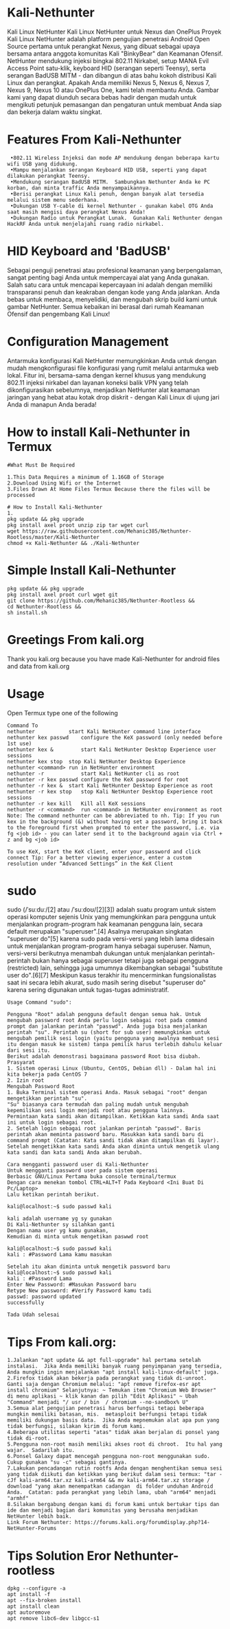 # Kali-Nethunter
Kali Linux NetHunter  Kali Linux NetHunter untuk Nexus dan OnePlus  Proyek Kali Linux NetHunter adalah platform pengujian penetrasi Android Open Source pertama untuk perangkat Nexus, yang dibuat sebagai upaya bersama antara anggota komunitas Kali "BinkyBear" dan Keamanan Ofensif.  NetHunter mendukung injeksi bingkai 802.11 Nirkabel, setup MANA Evil Access Point satu-klik, keyboard HID (serangan seperti Teensy), serta serangan BadUSB MITM - dan dibangun di atas bahu kokoh distribusi Kali Linux dan perangkat.  Apakah Anda memiliki Nexus 5, Nexus 6, Nexus 7, Nexus 9, Nexus 10 atau OnePlus One, kami telah membantu Anda.  Gambar kami yang dapat diunduh secara bebas hadir dengan mudah untuk mengikuti petunjuk pemasangan dan pengaturan untuk membuat Anda siap dan bekerja dalam waktu singkat.

# Features From Kali-Nethunter
````
 •802.11 Wireless Injeksi dan mode AP mendukung dengan beberapa kartu wifi USB yang didukung.
 •Mampu menjalankan serangan Keyboard HID USB, seperti yang dapat dilakukan perangkat Teensy.
 •Mendukung serangan BadUSB MITM.  Sambungkan Nethunter Anda ke PC korban, dan minta traffic Anda menyampaikannya.
 •Berisi perangkat Linux Kali penuh, dengan banyak alat tersedia melalui sistem menu sederhana.
 •Dukungan USB Y-cable di kernel Nethunter - gunakan kabel OTG Anda saat masih mengisi daya perangkat Nexus Anda!
 •Dukungan Radio untuk Perangkat Lunak.  Gunakan Kali Nethunter dengan HackRF Anda untuk menjelajahi ruang radio nirkabel.
````

# HID Keyboard and 'BadUSB'
Sebagai penguji penetrasi atau profesional keamanan yang berpengalaman, sangat penting bagi Anda untuk mempercayai alat yang Anda gunakan.  Salah satu cara untuk mencapai kepercayaan ini adalah dengan memiliki transparansi penuh dan keakraban dengan kode yang Anda jalankan.  Anda bebas untuk membaca, menyelidiki, dan mengubah skrip build kami untuk gambar NetHunter.  Semua kebaikan ini berasal dari rumah Keamanan Ofensif dan pengembang Kali Linux!

# Configuration Management 
Antarmuka konfigurasi Kali NetHunter memungkinkan Anda untuk dengan mudah mengkonfigurasi file konfigurasi yang rumit melalui antarmuka web lokal.  Fitur ini, bersama-sama dengan kernel khusus yang mendukung 802.11 injeksi nirkabel dan layanan koneksi balik VPN yang telah dikonfigurasikan sebelumnya, menjadikan NetHunter alat keamanan jaringan yang hebat atau kotak drop diskrit - dengan Kali Linux di ujung jari Anda di manapun Anda berada!

# How to install Kali-Nethunter in Termux
````
#What Must Be Required 

1.This Data Requires a minimum of 1.16GB of Storage 
2.Download Using Wifi or the Internet 
3.Files Drawn At Home Files Termux Because there the files will be processed

# How to Install Kali-Nethunter
1.
pkg update && pkg upgrade
pkg install axel proot unzip zip tar wget curl
wget https://raw.githubusercontent.com/Mehanic385/Nethunter-Rootless/master/Kali-Nethunter
chmod +x Kali-Nethunter && ./Kali-Nethunter
````
# Simple Install Kali-Nethunter 
````
pkg update && pkg upgrade
pkg install axel proot curl wget git
git clone https://github.com/Mehanic385/Nethunter-Rootless &&
cd Nethunter-Rootless &&
sh install.sh

````
# Greetings From kali.org
Thank you kali.org because you have made Kali-Nethunter for android
files and data from kali.org

# Usage
Open Termux type one of the following 
````
Command	To
nethunter	        start Kali NetHunter command line interface
nethunter kex passwd	configure the KeX password (only needed before 1st use)
nethunter kex &	        start Kali NetHunter Desktop Experience user sessions
nethunter kex stop	stop Kali NetHunter Desktop Experience
nethunter <command>	run in NetHunter environment
nethunter -r	        start Kali NetHunter cli as root
nethunter -r kex passwd	configure the KeX password for root
nethunter -r kex &	start Kali NetHunter Desktop Experience as root
nethunter -r kex stop	stop Kali NetHunter Desktop Experience root sessions
nethunter -r kex kill	Kill all KeX sessions
nethunter -r <command>	run <command> in NetHunter environment as root
Note: The command nethunter can be abbreviated to nh. Tip: If you run kex in the background (&) without having set a password, bring it back to the foreground first when prompted to enter the password, i.e. via fg <job id> - you can later send it to the background again via Ctrl + z and bg <job id>

To use KeX, start the KeX client, enter your password and click connect Tip: For a better viewing experience, enter a custom resolution under “Advanced Settings” in the KeX Client

````

# sudo <root password>
sudo (/ˈsuːduː/[2] atau /ˈsuːdoʊ/[2][3]) adalah suatu program untuk sistem operasi komputer sejenis Unix yang memungkinkan para pengguna untuk menjalankan program-program hak keamanan pengguna lain, secara default merupakan "superuser".[4] Asalnya merupakan singkatan "superuser do"[5] karena sudo pada versi-versi yang lebih lama didesain untuk menjalankan program-program hanya sebagai superuser. Namun, versi-versi berikutnya menambah dukungan untuk menjalankan perintah-perintah bukan hanya sebagai superuser tetapi juga sebagai pengguna (restricted) lain, sehingga juga umumnya dikembangkan sebagai "substitute user do".[6][7] Meskipun kasus terakhir itu mencerminkan fungsionalistas saat ini secara lebih akurat, sudo masih sering disebut "superuser do" karena sering digunakan untuk tugas-tugas administratif.
````
Usage Command "sudo":

Pengguna "Root" adalah pengguna default dengan semua hak. Untuk mengubah password root Anda perlu login sebagai root pada command prompt dan jalankan perintah "passwd". Anda juga bisa menjalankan perintah "su". Perintah su (short for sub user) memungkinkan untuk mengubah pemilik sesi login (yaitu pengguna yang awalnya membuat sesi itu dengan masuk ke sistem) tanpa pemilik harus terlebih dahulu keluar dari sesi itu.
Berikut adalah demonstrasi bagaimana password Root bisa diubah.
Prasyarat
1. Sistem operasi Linux (Ubuntu, CentOS, Debian dll) - Dalam hal ini kita bekerja pada CentOS 7
2. Izin root
Mengubah Password Root
1. Buka Terminal sistem operasi Anda. Masuk sebagai "root" dengan mengetikkan perintah "su".
"Su" biasanya cara termudah dan paling mudah untuk mengubah kepemilikan sesi login menjadi root atau pengguna lainnya.
Permintaan kata sandi akan ditampilkan. Ketikkan kata sandi Anda saat ini untuk login sebagai root.
2. Setelah login sebagai root jalankan perintah "passwd". Baris perintah akan meminta password baru. Masukkan kata sandi baru di command prompt (Catatan: Kata sandi tidak akan ditampilkan di layar). Setelah mengetikkan kata sandi Anda akan diminta untuk mengetik ulang kata sandi dan kata sandi Anda akan berubah.

Cara mengganti password user di Kali-Nethunter 
Untuk mengganti password user pada sistem operasi
Berbasic GNU/Linux Pertama buka console terminal/termux 
Dengan cara menekan tombol CTRL+ALT+T Pada Keyboard <Ini Buat Di Pc/Laptop>
Lalu ketikan perintah berikut. 

kali@localhost:~$ sudo passwd kali

kali adalah username yg sy gunakan
Di Kali-Nethunter sy silahkan ganti
Dengan nama user yg kamu gunakan, 
Kemudian di minta untuk mengetikan paswwd root

kali@localhost:~$ sudo passwd kali
kali : #Password Lama kamu masukan

Setelah itu akan diminta untuk mengetik password baru
kali@localhost:~$ sudo passwd kali
kali : #Password Lama
Enter New Password: #Masukan Password baru
Retype New password: #Verify Password kamu tadi
passwd: password updated
successfully

Tada Udah selesai
````

# Tips From kali.org:
````
1.Jalankan "apt update && apt full-upgrade" hal pertama setelah instalasi.  Jika Anda memiliki banyak ruang penyimpanan yang tersedia, Anda mungkin ingin menjalankan "apt install kali-linux-default" juga.
2.Firefox tidak akan bekerja pada perangkat yang tidak di-unroot.  Ganti saja dengan Chromium melalui: "apt remove firefox-esr apt install chromium" Selanjutnya: ~ Temukan item "Chromium Web Browser" di menu aplikasi ~ klik kanan dan pilih "Edit Aplikasi" ~ Ubah "Command" menjadi "/ usr / bin  / chromium --no-sandbox% U"
3.Semua alat pengujian penetrasi harus berfungsi tetapi beberapa mungkin memiliki batasan, mis.  metasploit berfungsi tetapi tidak memiliki dukungan basis data.  Jika Anda mepnemukan alat apa pun yang tidak berfungsi, silakan kirim di forum kami.
4.Beberapa utilitas seperti "atas" tidak akan berjalan di ponsel yang tidak di-root.
5.Pengguna non-root masih memiliki akses root di chroot.  Itu hal yang wajar.  Sadarilah itu.
6.Ponsel Galaxy dapat mencegah pengguna non-root menggunakan sudo.  Cukup gunakan "su -c" sebagai gantinya.
7.Lakukan pencadangan rutin rootfs Anda dengan menghentikan semua sesi yang tidak diikuti dan ketikkan yang berikut dalam sesi termux: "tar -cJf kali-arm64.tar.xz kali-arm64 && mv kali-arm64.tar.xz storage / download "yang akan menempatkan cadangan  di folder unduhan Android Anda.  Catatan: pada perangkat yang lebih lama, ubah "arm64" menjadi "armhf"
8.Silakan bergabung dengan kami di forum kami untuk bertukar tips dan ide dan menjadi bagian dari komunitas yang berusaha menjadikan NetHunter lebih baik.
Link Forum Nethunter: https://forums.kali.org/forumdisplay.php?14-NetHunter-Forums

````
# Tips Solution Eror Nethunter-rootless
````
dpkg --configure -a
apt install -f
apt --fix-broken install
apt install clean
apt autoremove
apt remove libc6-dev libgcc-s1 
`````

